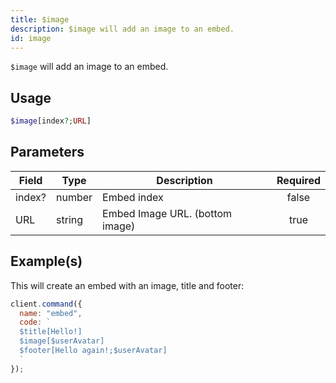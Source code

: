 ```yaml
---
title: $image
description: $image will add an image to an embed.
id: image
---
```


`$image` will add an image to an embed.

## Usage

```php
$image[index?;URL]
```

## Parameters

| Field  | Type   | Description                     | Required |
| ------ | ------ | ------------------------------- | :------: |
| index? | number | Embed index                     |  false   |
| URL    | string | Embed Image URL. (bottom image) |   true   |

## Example(s)

This will create an embed with an image, title and footer:

```javascript
client.command({
  name: "embed",
  code: `
  $title[Hello!]
  $image[$userAvatar]
  $footer[Hello again!;$userAvatar]
  `
});
```
